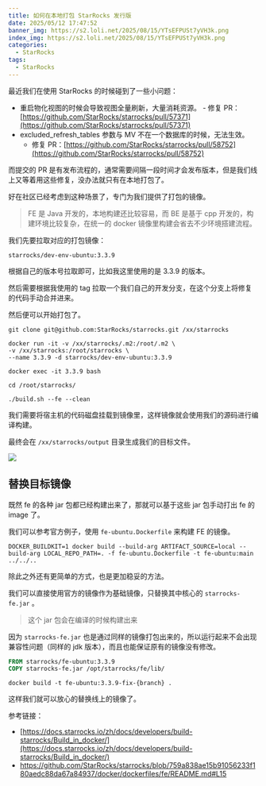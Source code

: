 ```yaml
---
title: 如何在本地打包 StarRocks 发行版
date: 2025/05/12 17:47:52
banner_img: https://s2.loli.net/2025/08/15/YTsEFPUSt7yVH3k.png
index_img: https://s2.loli.net/2025/08/15/YTsEFPUSt7yVH3k.png
categories:
  - StarRocks
tags:
  - StarRocks
---
```

最近我们在使用 StarRocks 的时候碰到了一些小问题：
- 重启物化视图的时候会导致视图全量刷新，大量消耗资源。
		- 修复 PR：[https://github.com/StarRocks/starrocks/pull/57371](https://github.com/StarRocks/starrocks/pull/57371)
- excluded_refresh_tables 参数与 MV 不在一个数据库的时候，无法生效。
	- 修复 PR：[https://github.com/StarRocks/starrocks/pull/58752](https://github.com/StarRocks/starrocks/pull/58752)

而提交的 PR 是有发布流程的，通常需要间隔一段时间才会发布版本，但是我们线上又等着用这些修复，没办法就只有在本地打包了。

好在社区已经考虑到这种场景了，专门为我们提供了打包的镜像。


<!--more-->

> FE 是 Java 开发的，本地构建还比较容易，而 BE 是基于 cpp 开发的，构建环境比较复杂，在统一的 docker 镜像里构建会省去不少环境搭建流程。

我们先要拉取对应的打包镜像：
```shell
starrocks/dev-env-ubuntu:3.3.9
```

根据自己的版本号拉取即可，比如我这里使用的是 3.3.9 的版本。

然后需要根据我使用的 tag 拉取一个我们自己的开发分支，在这个分支上将修复的代码手动合并进来。

然后便可以开始打包了。

```shell
git clone git@github.com:StarRocks/starrocks.git /xx/starrocks

docker run -it -v /xx/starrocks/.m2:/root/.m2 \ 
-v /xx/starrocks:/root/starrocks \ 
--name 3.3.9 -d starrocks/dev-env-ubuntu:3.3.9

docker exec -it 3.3.9 bash

cd /root/starrocks/

./build.sh --fe --clean
```

我们需要将宿主机的代码磁盘挂载到镜像里，这样镜像就会使用我们的源码进行编译构建。

最终会在 `/xx/starrocks/output` 目录生成我们的目标文件。

![](https://s2.loli.net/2025/05/14/RqDW2k9telrP4YN.png)

## 替换目标镜像

既然 fe 的各种 jar 包都已经构建出来了，那就可以基于这些 jar 包手动打出 fe 的 image 了。

我们可以参考官方例子，使用 `fe-ubuntu.Dockerfile` 来构建 FE 的镜像。

```shell
DOCKER_BUILDKIT=1 docker build --build-arg ARTIFACT_SOURCE=local --build-arg LOCAL_REPO_PATH=. -f fe-ubuntu.Dockerfile -t fe-ubuntu:main ../../..
```

除此之外还有更简单的方式，也是更加稳妥的方法。

我们可以直接使用官方的镜像作为基础镜像，只替换其中核心的 `starrocks-fe.jar` 。
> 这个 jar 包会在编译的时候构建出来

因为 `starrocks-fe.jar` 也是通过同样的镜像打包出来的，所以运行起来不会出现兼容性问题（同样的 jdk 版本），而且也能保证原有的镜像没有修改。

```dockerfile
FROM starrocks/fe-ubuntu:3.3.9
COPY starrocks-fe.jar /opt/starrocks/fe/lib/
```

```shell
docker build -t fe-ubuntu:3.3.9-fix-{branch} .
```

这样我们就可以放心的替换线上的镜像了。

参考链接：
- [https://docs.starrocks.io/zh/docs/developers/build-starrocks/Build_in_docker/](https://docs.starrocks.io/zh/docs/developers/build-starrocks/Build_in_docker/) 
- https://github.com/StarRocks/starrocks/blob/759a838ae15b91056233f180aedc88da67a84937/docker/dockerfiles/fe/README.md#L15
